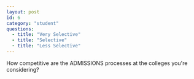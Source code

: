```yaml
---
layout: post
id: 6
category: "student"
questions:
  - title: "Very Selective"
  - title: "Selective"
  - title: "Less Selective"
---
```

How competitive are the ADMISSIONS processes at the colleges you're considering?
